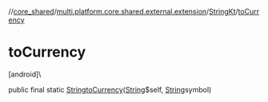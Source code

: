 //[core_shared](../../../index.md)/[multi.platform.core.shared.external.extension](../index.md)/[StringKt](index.md)/[toCurrency](to-currency.md)

# toCurrency

[android]\

public final static [String](https://developer.android.com/reference/kotlin/java/lang/String.html)[toCurrency](to-currency.md)([String](https://developer.android.com/reference/kotlin/java/lang/String.html)$self, [String](https://developer.android.com/reference/kotlin/java/lang/String.html)symbol)
